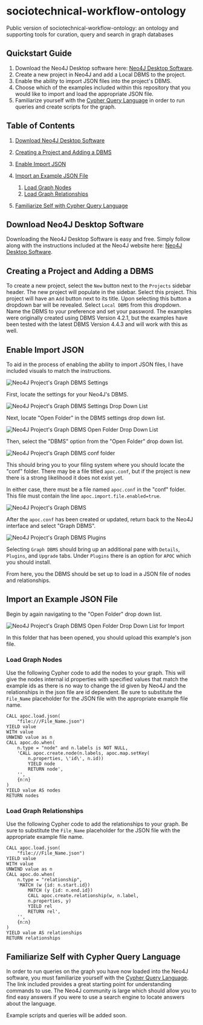 # sociotechnical-workflow-ontology
Public version of sociotechnical-workflow-ontology: an ontology and supporting tools for curation, query and search in graph databases

## Quickstart Guide
1. Download the Neo4J Desktop software here: [Neo4J Desktop Software](https://neo4j.com/download/).
2. Create a new project in Neo4J and add a Local DBMS to the project. 
3. Enable the ability to import JSON files into the project's DBMS. 
4. Choose which of the examples included within this repository that you would like to import and load the appropriate JSON file. 
5. Familiarize yourself with the [Cypher Query Language](https://neo4j.com/developer/cypher/) in order to run queries and create scripts for the graph.

## Table of Contents
1. [Download Neo4J Desktop Software](#download-neo4j-desktop-software)
2. [Creating a Project and Adding a DBMS](#creating-a-project-and-adding-a-dbms)
3. [Enable Import JSON](#enable-import-json)
4. [Import an Example JSON File](#import-an-example-json-file)

    1. [Load Graph Nodes](#load-graph-nodes)
    2. [Load Graph Relationships](#load-graph-relationships)
5. [Familiarize Self with Cypher Query Language](#familiarize-self-with-cypher-query-language)

## Download Neo4J Desktop Software
Downloading the Neo4J Desktop Software is easy and free. Simply follow along with the instructions included at the Neo4J website here: [Neo4J Desktop Software](https://neo4j.com/download/).

## Creating a Project and Adding a DBMS
To create a new project, select the `New` button next to the   `Projects` sidebar header. The new project will populate in the sidebar.  Select this project. This project will have an `Add` button next to its title. Upon selecting this button a dropdown bar will be revealed. Select `Local DBMS` from this dropdown. Name the DBMS to your preference and set your password. The examples were originally created using DBMS Version 4.2.1, but the examples have been tested with the latest DBMS Version 4.4.3 and will work with this as well. 

## Enable Import JSON
To aid in the process of enabling the ability to import JSON files, I have included visuals to match the instructions. 

![Neo4J Project's Graph DBMS Settings](./assets/img/Step_1_of_Load_JSON_Visuals.png "Neo4J Project's Graph DBMS Settings")

First, locate the settings for your Neo4J's DBMS.

![Neo4J Project's Graph DBMS Settings Drop Down List](./assets/img/Step_1_of_Load_JSON_Visuals_2.png "Neo4J Project's Graph DBMS Settings Drop Down List")

Next, locate "Open Folder" in the DBMS settings drop down list. 

![Neo4J Project's Graph DBMS Open Folder Drop Down List](./assets/img/Step_1_of_Load_JSON_Visuals_3.png "Neo4J Project's Graph DBMS Open Folder Drop Down List")

Then, select the "DBMS" option from the "Open Folder" drop down list. 

![Neo4J Project's Graph DBMS conf folder](./assets/img/Step_1_of_Load_JSON_Visuals_4.png "Neo4J Project's Graph DBMS conf folder")

This should bring you to your filing system where you should locate the "conf" folder. There may be a file titled `apoc.conf`, but if the project is new there is a strong likelihood it does not exist yet. 

In either case, there must be a file named `apoc.conf` in the "conf" folder. This file must contain the line `apoc.import.file.enabled=true`.

![Neo4J Project's Graph DBMS](./assets/img/Step_1_of_Load_JSON_Visuals_5.png "Neo4J Project's Graph DBMS")

After the `apoc.conf` has been created or updated, return back to the Neo4J interface and select "Graph DBMS".

![Neo4J Project's Graph DBMS Plugins](./assets/img/Step_1_of_Load_JSON_Visuals_6.png "Neo4J Project's Graph DBMS Plugins")

Selecting `Graph DBMS` should bring up an additional pane with `Details`, `Plugins`, and `Upgrade` tabs. Under `Plugins` there is an option for `APOC` which you should install. 

From here, you the DBMS should be set up to load in a JSON file of nodes and relationships. 

## Import an Example JSON File

Begin by again navigating to the "Open Folder" drop down list. 

![Neo4J Project's Graph DBMS Open Folder Drop Down List for Import](./assets/img/Step_2_of_Load_JSON_Visuals.png "Neo4J Project's Graph DBMS Open Folder Drop Down List for Import")

In this folder that has been opened, you should upload this example's json file. 

### Load Graph Nodes

Use the following Cypher code to add the nodes to your graph. This will give the nodes internal id properties with specified values that match the example ids as there is no way to change the id given by Neo4J and the relationships in the json file are id dependent. Be sure to substitute the `File_Name` placeholder for the JSON file with the appropriate example file name. 

    CALL apoc.load.json(
        "file:///File_Name.json")  
    YIELD value  
    WITH value  
    UNWIND value as n  
    CALL apoc.do.when(  
        n.type = "node" and n.labels is NOT NULL,
        'CALL apoc.create.node(n.labels, apoc.map.setKey(
            n.properties, \'id\', n.id)) 
            YIELD node 
            RETURN node',
        '',
        {n:n}
    ) 
    YIELD value AS nodes
    RETURN nodes

### Load Graph Relationships

Use the following Cypher code to add the relationships to your graph. Be sure to substitute the `File_Name` placeholder for the JSON file with the appropriate example file name. 

    CALL apoc.load.json(
        "file:///File_Name.json") 
    YIELD value
    WITH value
    UNWIND value as n
    CALL apoc.do.when(
        n.type = "relationship",
        'MATCH (w {id: n.start.id}) 
            MATCH (y {id: n.end.id}) 
            CALL apoc.create.relationship(w, n.label, 
            n.properties, y) 
            YIELD rel 
            RETURN rel',
        '',
        {n:n}
    ) 
    YIELD value AS relationships
    RETURN relationships

## Familiarize Self with Cypher Query Language
In order to run queries on the graph you have now loaded into the Neo4J software, you must familiarize yourself with the [Cypher Query Language](https://neo4j.com/developer/cypher/). The link included provides a great starting point for understanding commands to use. The Neo4J community is large which should allow you to find easy answers if you were to use a search engine to locate answers about the language.

Example scripts and queries will be added soon. 
